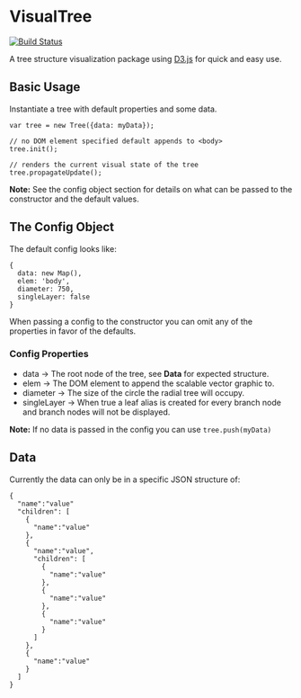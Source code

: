 # VisualTree

[![Build Status](https://travis-ci.org/thomasLevans/VisualTree.svg?branch=master)](https://travis-ci.org/thomasLevans/VisualTree)

A tree structure visualization package using [D3.js](https://d3js.org/) for quick and easy use.

## Basic Usage
Instantiate a tree with default properties and some data.
```
var tree = new Tree({data: myData});

// no DOM element specified default appends to <body>
tree.init();

// renders the current visual state of the tree
tree.propagateUpdate();
```

__Note:__ See the config object section for details on what can be passed to the constructor and the default values.

## The Config Object
The default config looks like:
```
{
  data: new Map(),
  elem: 'body',
  diameter: 750,
  singleLayer: false
}
```
When passing a config to the constructor you can omit any of the properties in favor of the defaults.

### Config Properties
- data -> The root node of the tree, see __Data__ for expected structure.
- elem -> The DOM element to append the scalable vector graphic to.
- diameter -> The size of the circle the radial tree will occupy.
- singleLayer -> When true a leaf alias is created for every branch node and branch nodes will not be displayed.

__Note:__ If no data is passed in the config you can use `tree.push(myData)`

## Data
Currently the data can only be in a specific JSON structure of:
```
{
  "name":"value"
  "children": [
    {
      "name":"value"
    },
    {
      "name":"value",
      "children": [
        {
          "name":"value"
        },
        {
          "name":"value"
        },
        {
          "name":"value"
        }
      ]
    },
    {
      "name":"value"
    }
  ]
}
